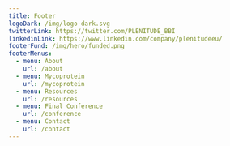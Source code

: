 ```yaml
---
title: Footer
logoDark: /img/logo-dark.svg
twitterLink: https://twitter.com/PLENITUDE_BBI
linkedinLink: https://www.linkedin.com/company/plenitudeeu/
footerFund: /img/hero/funded.png
footerMenus:
  - menu: About
    url: /about
  - menu: Mycoprotein
    url: /mycoprotein
  - menu: Resources
    url: /resources
  - menu: Final Conference
    url: /conference
  - menu: Contact
    url: /contact
---
```

